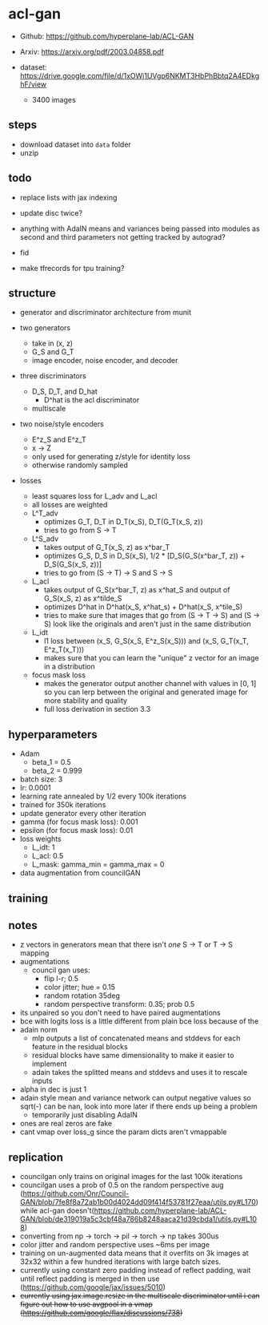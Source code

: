 # acl-gan

-   Github: https://github.com/hyperplane-lab/ACL-GAN
-   Arxiv: https://arxiv.org/pdf/2003.04858.pdf

-   dataset: https://drive.google.com/file/d/1xOWj1UVgp6NKMT3HbPhBbtq2A4EDkghF/view
    -   3400 images

## steps

-   download dataset into `data` folder
-   unzip

## todo

-   replace lists with jax indexing
-   update disc twice?
-   anything with AdaIN means and variances being passed into modules as second and third parameters not getting tracked by autograd?

-   fid
-   make tfrecords for tpu training?

## structure

-   generator and discriminator architecture from munit

-   two generators
    -   take in (x, z)
    -   G_S and G_T
    -   image encoder, noise encoder, and decoder
-   three discriminators
    -   D_S, D_T, and D_hat
        -   D^hat is the acl discriminator
    -   multiscale
-   two noise/style encoders
    -   E^z_S and E^z_T
    -   x -> Z
    -   only used for generating z/style for identity loss
    -   otherwise randomly sampled
-   losses
    -   least squares loss for L_adv and L_acl
    -   all losses are weighted
    -   L^T_adv
        -   optimizes G_T, D_T in D_T(x_S), D_T(G_T(x_S, z))
        -   tries to go from S -> T
    -   L^S_adv
        -   takes output of G_T(x_S, z) as x^bar_T
        -   optimizes G_S, D_S in D_S(x_S), 1/2 \* [D_S(G_S(x^bar_T, z)) + D_S(G_S(x_S, z))]
        -   tries to go from (S -> T) -> S and S -> S
    -   L_acl
        -   takes output of G_S(x^bar_T, z) as x^hat_S and output of G_S(x_S, z) as x^tilde_S
        -   optimizes D^hat in D^hat(x_S, x^hat_s) + D^hat(x_S, x^tile_S)
        -   tries to make sure that images that go from (S -> T -> S) and (S -> S) look like the originals and aren't just in the same distribution
    -   L_idt
        -   l1 loss between (x_S, G_S(x_S, E^z_S(x_S))) and (x_S, G_T(x_T, E^z_T(x_T)))
        -   makes sure that you can learn the "unique" z vector for an image in a distribution
    -   focus mask loss
        -   makes the generator output another channel with values in [0, 1] so you can lerp between the original and generated image for more stability and quality
        -   full loss derivation in section 3.3

## hyperparameters

-   Adam
    -   beta_1 = 0.5
    -   beta_2 = 0.999
-   batch size: 3
-   lr: 0.0001
-   learning rate annealed by 1/2 every 100k iterations
-   trained for 350k iterations
-   update generator every other iteration
-   gamma (for focus mask loss): 0.001
-   epsilon (for focus mask loss): 0.01
-   loss weights
    -   L_idt: 1
    -   L_acl: 0.5
    -   L_mask: gamma_min = gamma_max = 0
-   data augmentation from councilGAN

## training

## notes

-   z vectors in generators mean that there isn't _one_ S -> T or T -> S mapping
-   augmentations
    -   council gan uses:
        -   flip l-r; 0.5
        -   color jitter; hue = 0.15
        -   random rotation 35deg
        -   random perspective transform: 0.35; prob 0.5
-   its unpaired so you don't need to have paired augmentations
-   bce with logits loss is a little different from plain bce loss because of the
-   adain norm
    -   mlp outputs a list of concatenated means and stddevs for each feature in the residual blocks
    -   residual blocks have same dimensionality to make it easier to implement
    -   adain takes the splitted means and stddevs and uses it to rescale inputs
-   alpha in dec is just 1
-   adain style mean and variance network can output negative values so sqrt(-) can be nan, look into more later if there ends up being a problem
    -   temporarily just disabling AdaIN
-   ones are real zeros are fake
-   cant vmap over loss_g since the param dicts aren't vmappable

## replication

-   councilgan only trains on original images for the last 100k iterations
-   councilgan uses a prob of 0.5 on the random perspective aug (https://github.com/Onr/Council-GAN/blob/7fe8f8a72ab1b00d4024dd09f414f53781f27eaa/utils.py#L170) while acl-gan doesn't(https://github.com/hyperplane-lab/ACL-GAN/blob/de319019a5c3cbf48a786b8248aaca21d39cbda1/utils.py#L108)
-   converting from np -> torch -> pil -> torch -> np takes 300us
-   color jitter and random perspective uses ~6ms per image
-   training on un-augmented data means that it overfits on 3k images at 32x32 within a few hundred iterations with large batch sizes.
-   currently using constant zero padding instead of reflect padding, wait until reflect padding is merged in then use (https://github.com/google/jax/issues/5010)
-   ~~currently using jax.image.resize in the multiscale discriminator until i can figure out how to use avgpool in a vmap (https://github.com/google/flax/discussions/738)~~
